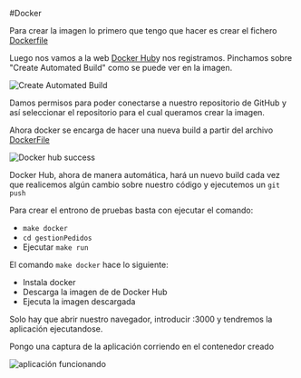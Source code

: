 #Docker

Para crear la imagen lo primero que tengo que hacer es crear el fichero [Dockerfile](https://github.com/ignaciorecuerda/gestionPedidos/blob/master/Dockerfile)

Luego nos vamos a la web [Docker Hub](https://hub.docker.com)y nos registramos.
Pinchamos sobre "Create Automated Build" como se puede ver en la imagen.

![Create Automated Build](https://www.dropbox.com/s/9dyf2ksjpz6mrkr/hito4.1.png?dl=1)

Damos permisos para poder conectarse a nuestro repositorio de GitHub y así seleccionar el repositorio para el cual queramos crear la imagen.

Ahora docker se encarga de hacer una nueva build a partir del archivo [DockerFile](https://github.com/ignaciorecuerda/gestionPedidos/blob/master/Dockerfile)

![Docker hub success](https://www.dropbox.com/s/d763qfkujfjzk4m/hito4.2.png?dl=1)

Docker Hub, ahora de manera automática, hará un nuevo build cada vez que realicemos algún cambio sobre nuestro código y ejecutemos un `git push`

Para crear el entrono de pruebas basta con ejecutar el comando: 

* `make docker`
* `cd gestionPedidos`
* Ejecutar `make run`

El comando `make docker` hace lo siguiente:

* Instala docker
* Descarga la imagen de de Docker Hub
* Ejecuta la imagen descargada

Solo hay que abrir nuestro navegador, introducir <ip del contenedor>:3000 y tendremos la aplicación ejecutandose.

Pongo una captura de la aplicación corriendo en el contenedor creado

![aplicación funcionando](https://www.dropbox.com/s/p3bbh1x7fqysbiy/ejr10.5.png?dl=1)
